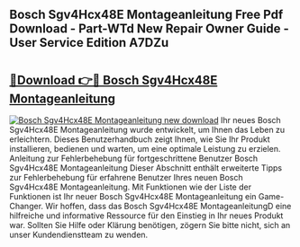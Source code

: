 ## Bosch Sgv4Hcx48E Montageanleitung Free Pdf Download - Part-WTd New Repair Owner Guide - User Service Edition A7DZu

# <h2><a href="http://df7doo6.blite.top/?on=Bosch+Sgv4Hcx48E+Montageanleitung">🔗Download 👉🔴 Bosch Sgv4Hcx48E Montageanleitung</a></h2>

[![Bosch Sgv4Hcx48E Montageanleitung new download](https://i.imgur.com/lujVjoI.png)](http://df7doo6.blite.top/?on=Bosch+Sgv4Hcx48E+Montageanleitung)
Ihr neues Bosch Sgv4Hcx48E Montageanleitung wurde entwickelt, um Ihnen das Leben zu erleichtern. Dieses Benutzerhandbuch zeigt Ihnen, wie Sie Ihr Produkt installieren, bedienen und warten, um eine optimale Leistung zu erzielen. Anleitung zur Fehlerbehebung für fortgeschrittene Benutzer Bosch Sgv4Hcx48E Montageanleitung Dieser Abschnitt enthält erweiterte Tipps zur Fehlerbehebung für erfahrene Benutzer Ihres neuen Bosch Sgv4Hcx48E Montageanleitung. Mit Funktionen wie der Liste der Funktionen ist Ihr neuer Bosch Sgv4Hcx48E Montageanleitung ein Game-Changer. Wir hoffen, dass das Bosch Sgv4Hcx48E MontageanleitungD eine hilfreiche und informative Ressource für den Einstieg in Ihr neues Produkt war. Sollten Sie Hilfe oder Klärung benötigen, zögern Sie bitte nicht, sich an unser Kundendienstteam zu wenden.
